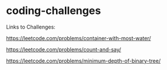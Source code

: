 # coding-challenges

Links to Challenges:

https://leetcode.com/problems/container-with-most-water/

https://leetcode.com/problems/count-and-say/

https://leetcode.com/problems/minimum-depth-of-binary-tree/
